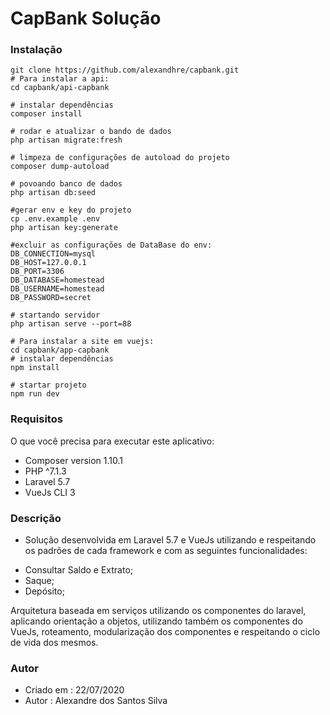 ﻿# CapBank Solução

### Instalação
```
git clone https://github.com/alexandhre/capbank.git
# Para instalar a api:
cd capbank/api-capbank

# instalar dependências
composer install

# rodar e atualizar o bando de dados
php artisan migrate:fresh

# limpeza de configurações de autoload do projeto
composer dump-autoload

# povoando banco de dados
php artisan db:seed

#gerar env e key do projeto
cp .env.example .env
php artisan key:generate

#excluir as configurações de DataBase do env:
DB_CONNECTION=mysql
DB_HOST=127.0.0.1
DB_PORT=3306
DB_DATABASE=homestead
DB_USERNAME=homestead
DB_PASSWORD=secret

# startando servidor
php artisan serve --port=88

# Para instalar a site em vuejs:
cd capbank/app-capbank
# instalar dependências
npm install

# startar projeto
npm run dev

```
### Requisitos
O que você precisa para executar este aplicativo:
* Composer version 1.10.1
* PHP ^7.1.3
* Laravel 5.7
* VueJs CLI 3

### Descrição
* Solução desenvolvida em Laravel 5.7  e VueJs utilizando e respeitando os padrões de cada framework e com as seguintes funcionalidades:
- Consultar Saldo e Extrato;
- Saque;
- Depósito;

Arquitetura baseada em serviços utilizando os componentes do laravel, aplicando orientação a objetos, utilizando também os componentes do VueJs, roteamento,
modularização dos componentes e respeitando o ciclo de vida dos mesmos.

### Autor
* Criado em  : 22/07/2020
* Autor  : Alexandre dos Santos Silva

